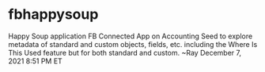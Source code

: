 # fbhappysoup
Happy Soup application
FB Connected App on Accounting Seed to explore metadata of standard and custom objects, fields, etc. including the Where Is This Used feature but for both standard and custom.
~Ray 
December 7, 2021 8:51 PM ET
